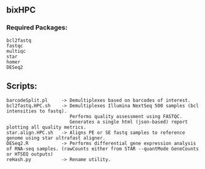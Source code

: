 ## bixHPC

### Required Packages:
    bcl2fastq
    fastqc
    multiqc
    star
    homer
    DESeq2

## Scripts: 

    barcodeSplit.pl     -> Demultiplexes based on barcodes of interest.
    bcl2fastq.HPC.sh    -> Demultiplexes Illumina NextSeq 500 samples (bcl intensities to fastq).
                           Performs quality assessment using FASTQC.
                           Generates a single html (json-based) report plotting all quality metrics.
    star.align.HPC.sh   -> Aligns PE or SE fastq samples to reference genome using star ultrafast aligner. 
    DESeq2.R            -> Performs differential gene expression analysis of RNA-seq samples. (rawCounts either from STAR --quantMode GeneCounts or HTSEQ outputs)
    reHash.py           -> Rename utility.
    






